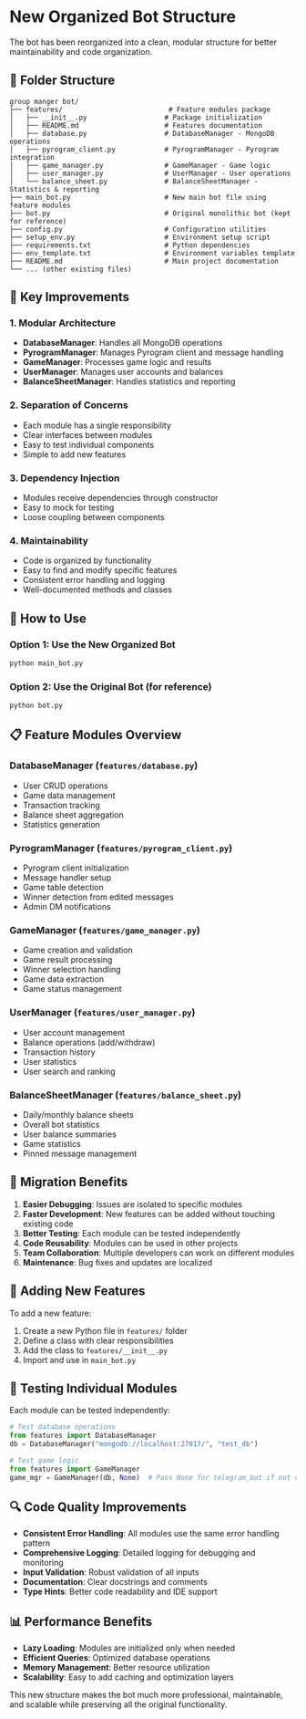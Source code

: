 # New Organized Bot Structure

The bot has been reorganized into a clean, modular structure for better maintainability and code organization.

## 📁 Folder Structure

```
group manger bot/
├── features/                          # Feature modules package
│   ├── __init__.py                   # Package initialization
│   ├── README.md                     # Features documentation
│   ├── database.py                   # DatabaseManager - MongoDB operations
│   ├── pyrogram_client.py            # PyrogramManager - Pyrogram integration
│   ├── game_manager.py               # GameManager - Game logic
│   ├── user_manager.py               # UserManager - User operations
│   └── balance_sheet.py              # BalanceSheetManager - Statistics & reporting
├── main_bot.py                       # New main bot file using feature modules
├── bot.py                            # Original monolithic bot (kept for reference)
├── config.py                         # Configuration utilities
├── setup_env.py                      # Environment setup script
├── requirements.txt                  # Python dependencies
├── env_template.txt                  # Environment variables template
├── README.md                         # Main project documentation
└── ... (other existing files)
```

## 🔧 Key Improvements

### 1. **Modular Architecture**
- **DatabaseManager**: Handles all MongoDB operations
- **PyrogramManager**: Manages Pyrogram client and message handling
- **GameManager**: Processes game logic and results
- **UserManager**: Manages user accounts and balances
- **BalanceSheetManager**: Handles statistics and reporting

### 2. **Separation of Concerns**
- Each module has a single responsibility
- Clear interfaces between modules
- Easy to test individual components
- Simple to add new features

### 3. **Dependency Injection**
- Modules receive dependencies through constructor
- Easy to mock for testing
- Loose coupling between components

### 4. **Maintainability**
- Code is organized by functionality
- Easy to find and modify specific features
- Consistent error handling and logging
- Well-documented methods and classes

## 🚀 How to Use

### Option 1: Use the New Organized Bot
```bash
python main_bot.py
```

### Option 2: Use the Original Bot (for reference)
```bash
python bot.py
```

## 📋 Feature Modules Overview

### **DatabaseManager** (`features/database.py`)
- User CRUD operations
- Game data management
- Transaction tracking
- Balance sheet aggregation
- Statistics generation

### **PyrogramManager** (`features/pyrogram_client.py`)
- Pyrogram client initialization
- Message handler setup
- Game table detection
- Winner detection from edited messages
- Admin DM notifications

### **GameManager** (`features/game_manager.py`)
- Game creation and validation
- Game result processing
- Winner selection handling
- Game data extraction
- Game status management

### **UserManager** (`features/user_manager.py`)
- User account management
- Balance operations (add/withdraw)
- Transaction history
- User statistics
- User search and ranking

### **BalanceSheetManager** (`features/balance_sheet.py`)
- Daily/monthly balance sheets
- Overall bot statistics
- User balance summaries
- Game statistics
- Pinned message management

## 🔄 Migration Benefits

1. **Easier Debugging**: Issues are isolated to specific modules
2. **Faster Development**: New features can be added without touching existing code
3. **Better Testing**: Each module can be tested independently
4. **Code Reusability**: Modules can be used in other projects
5. **Team Collaboration**: Multiple developers can work on different modules
6. **Maintenance**: Bug fixes and updates are localized

## 📝 Adding New Features

To add a new feature:

1. Create a new Python file in `features/` folder
2. Define a class with clear responsibilities
3. Add the class to `features/__init__.py`
4. Import and use in `main_bot.py`

## 🧪 Testing Individual Modules

Each module can be tested independently:

```python
# Test database operations
from features import DatabaseManager
db = DatabaseManager("mongodb://localhost:27017/", "test_db")

# Test game logic
from features import GameManager
game_mgr = GameManager(db, None)  # Pass None for telegram_bot if not needed
```

## 🔍 Code Quality Improvements

- **Consistent Error Handling**: All modules use the same error handling pattern
- **Comprehensive Logging**: Detailed logging for debugging and monitoring
- **Input Validation**: Robust validation of all inputs
- **Documentation**: Clear docstrings and comments
- **Type Hints**: Better code readability and IDE support

## 📊 Performance Benefits

- **Lazy Loading**: Modules are initialized only when needed
- **Efficient Queries**: Optimized database operations
- **Memory Management**: Better resource utilization
- **Scalability**: Easy to add caching and optimization layers

This new structure makes the bot much more professional, maintainable, and scalable while preserving all the original functionality.
